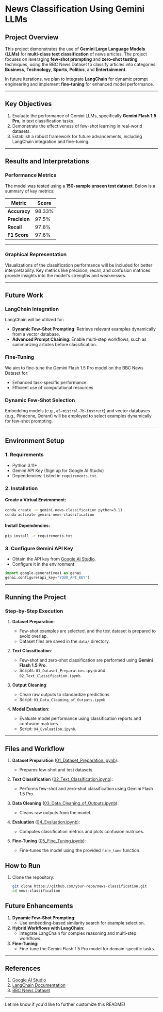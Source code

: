 

# **News Classification Using Gemini LLMs**

## **Project Overview**
This project demonstrates the use of **Gemini Large Language Models (LLMs)** for **multi-class text classification** of news articles. The project focuses on leveraging **few-shot prompting** and **zero-shot testing** techniques, using the BBC News Dataset to classify articles into categories: **Business**, **Technology**, **Sports**, **Politics**, and **Entertainment**.

In future iterations, we plan to integrate **LangChain** for dynamic prompt engineering and implement **fine-tuning** for enhanced model performance.

---

## **Key Objectives**
1. Evaluate the performance of Gemini LLMs, specifically **Gemini Flash 1.5 Pro**, in text classification tasks.
2. Demonstrate the effectiveness of few-shot learning in real-world datasets.
3. Establish a robust framework for future advancements, including LangChain integration and fine-tuning.

---

## **Results and Interpretations**
### **Performance Metrics**
The model was tested using a **150-sample unseen test dataset**. Below is a summary of key metrics:

| **Metric**       | **Score**  |
|-------------------|------------|
| **Accuracy**      | 98.33%     |
| **Precision**     | 97.5%      |
| **Recall**        | 97.8%      |
| **F1 Score**      | 97.6%      |

---

### **Graphical Representation**
Visualizations of the classification performance will be included for better interpretability. Key metrics like precision, recall, and confusion matrices provide insights into the model's strengths and weaknesses.

---

## **Future Work**
### **LangChain Integration**
LangChain will be utilized for:
- **Dynamic Few-Shot Prompting**: Retrieve relevant examples dynamically from a vector database.
- **Advanced Prompt Chaining**: Enable multi-step workflows, such as summarizing articles before classification.

### **Fine-Tuning**
We aim to fine-tune the Gemini Flash 1.5 Pro model on the BBC News Dataset for:
- Enhanced task-specific performance.
- Efficient use of computational resources.

### **Dynamic Few-Shot Selection**
Embedding models (e.g., `e5-mistral-7b-instruct`) and vector databases (e.g., Pinecone, Qdrant) will be employed to select examples dynamically for few-shot prompting.

---

## **Environment Setup**
### **1. Requirements**
- Python 3.11+
- Gemini API Key (Sign up for Google AI Studio)
- Dependencies: Listed in `requirements.txt`.

### **2. Installation**
#### Create a Virtual Environment:
```bash
conda create -n gemini-news-classification python=3.11
conda activate gemini-news-classification
```

#### Install Dependencies:
```bash
pip install -r requirements.txt
```

### **3. Configure Gemini API Key**
- Obtain the API key from [Google AI Studio](https://aistudio.google.com).
- Configure it in the environment:
```python
import google.generativeai as genai
genai.configure(api_key="YOUR_API_KEY")
```

---

## **Running the Project**
### **Step-by-Step Execution**
1. **Dataset Preparation**:
   - Few-shot examples are selected, and the test dataset is prepared to avoid overlap.
   - Dataset files are saved in the `data/` directory.

2. **Text Classification**:
   - Few-shot and zero-shot classification are performed using **Gemini Flash 1.5 Pro**.
   - Scripts: `01_Dataset_Preparation.ipynb` and `02_Text_Classification.ipynb`.

3. **Output Cleaning**:
   - Clean raw outputs to standardize predictions.
   - Script: `03_Data_Cleaning_of_Outputs.ipynb`.

4. **Model Evaluation**:
   - Evaluate model performance using classification reports and confusion matrices.
   - Script: `04_Evaluation.ipynb`.

---


## Files and Workflow
1. **Dataset Preparation** ([01_Dataset_Preparation.ipynb](workflow/01_Dataset_Preparation.ipynb)):
   - Prepares few-shot and test datasets.

2. **Text Classification** ([02_Text_Classification.ipynb](workflow/02_Text_Classification.ipynb)):
   - Performs few-shot and zero-shot classification using Gemini Flash 1.5 Pro.

3. **Data Cleaning** ([03_Data_Cleaning_of_Outputs.ipynb](workflow/03_Data_Cleaning_of_Outputs.ipynb)):
   - Cleans raw outputs from the model.

4. **Evaluation** ([04_Evaluation.ipynb](workflow/04_Evaluation.ipynb)):
   - Computes classification metrics and plots confusion matrices.

5. **Fine-Tuning** ([05_Fine_Tuning.ipynb](workflow/05_Fine_Tuning.ipynb)):
   - Fine-tunes the model using the provided `fine_tune` function.

## How to Run
1. Clone the repository:
   ```bash
   git clone https://github.com/your-repo/news-classification.git
   cd news-classification

## **Future Enhancements**
1. **Dynamic Few-Shot Prompting**:
   - Use embedding-based similarity search for example selection.
2. **Hybrid Workflows with LangChain**:
   - Integrate LangChain for complex reasoning and multi-step workflows.
3. **Fine-Tuning**:
   - Fine-tune the Gemini Flash 1.5 Pro model for domain-specific tasks.

---

## **References**
1. [Google AI Studio](https://aistudio.google.com)
2. [LangChain Documentation](https://langchain.readthedocs.io/en/latest/)
3. [BBC News Dataset](https://www.kaggle.com/datasets)

---

Let me know if you'd like to further customize this README!
